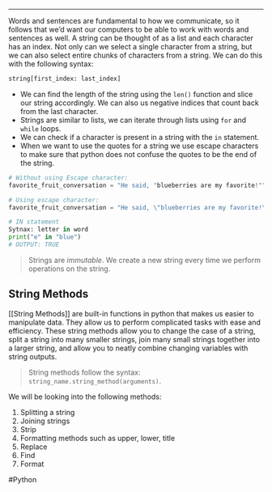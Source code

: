___
Words and sentences are fundamental to how we communicate, so it follows that we’d want our computers to be able to work with words and sentences as well. A string can be thought of as a list and each character has an index. 
Not only can we select a single character from a string, but we can also select entire chunks of characters from a string. We can do this with the following syntax:
```Python
string[first_index: last_index]
```

- We can find the length of the string using the `len()` function and slice our string accordingly. We can also us negative indices that count back from the last character. 
- Strings are similar to lists, we can iterate through lists using `for` and `while` loops.
- We can check if a character is present in a string with the `in` statement. 
- When we want to use the quotes for a string we use escape characters to make sure that python does not confuse the quotes to be the end of the string. 
```Python
# Without using Escape character:
favorite_fruit_conversation = "He said, "blueberries are my favorite!"" 

# Using escape character:
favorite_fruit_conversation = "He said, \"blueberries are my favorite!\""

# IN statement 
Sytnax: letter in word 
print("e" in "blue")
# OUTPUT: TRUE
```

> Strings are _immutable_. We create a new string every time we perform operations on the string.  

## String Methods
[[String Methods]] are built-in functions in python that makes us easier to manipulate data. They allow us to perform complicated tasks with ease and efficiency. These string methods allow you to change the case of a string, split a string into many smaller strings, join many small strings together into a larger string, and allow you to neatly combine changing variables with string outputs.

>String methods follow the syntax: `string_name.string_method(arguments)`.

We will be looking into the following methods:
1. Splitting a string 
2. Joining strings 
3. Strip
4. Formatting methods such as upper, lower, title 
5. Replace 
6. Find 
7. Format 

#Python